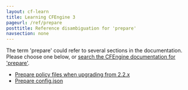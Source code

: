 ```yaml
---
layout: cf-learn
title: Learning CFEngine 3
pageurl: /ref/prepare
posttitle: Reference disambiguation for 'prepare'
navsection: none
---
```


The term 'prepare' could refer to several sections in the documentation. Please choose one below, or
[search the CFEngine documentation for 'prepare'](http://cfengine.com/docs/3.5/search.html?q=prepare).

- [Prepare policy files when upgrading from 2.2.x](http://cfengine.com/docs/3.5/getting-started-upgrade.html#prepare-policy-files-when-upgrading-from-2-2-x)
- [Prepare config.json](http://cfengine.com/docs/3.5/manuals-design-center-advanced.html#prepare-config-json)

